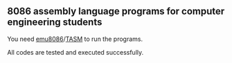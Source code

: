 ## 8086 assembly language programs for computer engineering students
You need [emu8086](https://www.malavida.com/en/soft/emu8086/)/[TASM](https://mccshreyas.wordpress.com/2017/03/27/how-to-install-and-configure-tasm-on-windows-7810/) to run the programs.

All codes are tested and executed successfully.

